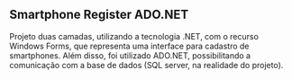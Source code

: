 ## Smartphone Register ADO.NET

Projeto duas camadas, utilizando a tecnologia .NET, com o recurso Windows Forms, que representa uma interface para cadastro de smartphones. Além disso, foi utilizado ADO.NET, possibilitando a comunicação com a base de dados (SQL server, na realidade do projeto).